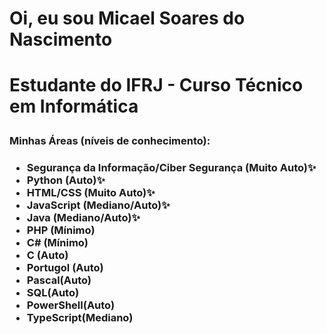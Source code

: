 <h1> Oi, eu sou Micael Soares do Nascimento<h1>
<p> Estudante do IFRJ - Curso Técnico em Informática </p>
<h3> Minhas Áreas (níveis de conhecimento):<h3>

<ul>
  <li>Segurança da Informação/Ciber Segurança (Muito Auto)✨</li>
  <li>Python (Auto)✨</li>
  <li>HTML/CSS (Muito Auto)✨</li>
  <li>JavaScript (Mediano/Auto)✨</li>
  <li>Java (Mediano/Auto)✨</li>
  <li>PHP (Mínimo)</li>
  <li>C# (Mínimo)</li>
  <li>C (Auto)</li>
  <li>Portugol (Auto)</li>
  <li>Pascal(Auto)</li>
  <li>SQL(Auto)</li>
  <li>PowerShell(Auto)</li>
  <li>TypeScript(Mediano)</li>
</ul>









<!--
**MicaelSoares11/MicaelSoares11** is a ✨ _special_ ✨ repository because its `README.md` (this file) appears on your GitHub profile.

Here are some ideas to get you started:

- 🔭 I’m currently working on ...
- 🌱 I’m currently learning ...
- 👯 I’m looking to collaborate on ...
- 🤔 I’m looking for help with ...
- 💬 Ask me about ...
- 📫 How to reach me: ...
- 😄 Pronouns: ...
- ⚡ Fun fact: ...
-->
